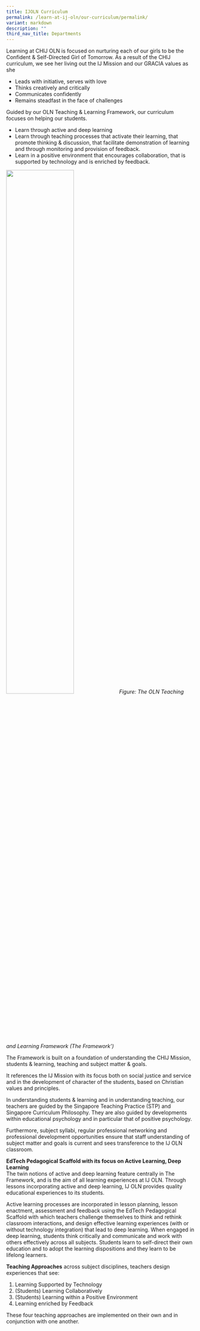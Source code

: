 ```yaml
---
title: IJOLN Curriculum
permalink: /learn-at-ij-oln/our-curriculum/permalink/
variant: markdown
description: ""
third_nav_title: Departments
---
```

Learning at CHIJ OLN is focused on nurturing each of our girls to be the Confident &amp; Self-Directed Girl of Tomorrow.  As a result of the CHIJ curriculum, we see her living out the IJ Mission and our GRACIA values as she
* Leads with initiative, serves with love
* Thinks creatively and critically
* Communicates confidently
* Remains steadfast in the face of challenges

Guided by our OLN Teaching &amp; Learning Framework, our curriculum focuses on helping our students.
* Learn through active and deep learning
* Learn through teaching processes that activate their learning, that promote thinking &amp; discussion, that facilitate demonstration of learning and through monitoring and provision of feedback.
* Learn in a positive environment that encourages collaboration, that is supported by technology and is enriched by feedback.

<p><img style="width: 60%;" src="/images/TeachingLearningFramework.png"><i>Figure: The OLN Teaching and Learning Framework (The Framework’)</i></p>

The Framework is built on a foundation of understanding the CHIJ Mission, students &amp; learning, teaching and subject matter &amp; goals.

It references the IJ Mission with its focus both on social justice and service and in the development of character of the students, based on Christian values and principles.

In understanding students &amp; learning and in understanding teaching, our teachers are guided by the Singapore Teaching Practice (STP) and Singapore Curriculum Philosophy. They are also guided by developments within educational psychology and in particular that of positive psychology.

Furthermore, subject syllabi, regular professional networking and professional development opportunities ensure that staff understanding of subject matter and goals is current and sees transference to the IJ OLN classroom.

**EdTech Pedagogical Scaffold with its focus on Active Learning, Deep Learning**<br>
The twin notions of active and deep learning feature centrally in The Framework, and is the aim of all learning experiences at IJ OLN. Through lessons incorporating active and deep learning, IJ OLN provides quality educational experiences to its students.

Active learning processes are incorporated in lesson planning, lesson enactment, assessment and feedback using the EdTech Pedagogical Scaffold with which teachers challenge themselves to think and rethink classroom interactions, and design effective learning experiences (with or without technology integration) that lead to deep learning.
When engaged in deep learning, students think critically and communicate and work with others effectively across all subjects. Students learn to self-direct their own education and to adopt the learning dispositions  and they learn to be lifelong learners.


**Teaching Approaches** across subject disciplines, teachers design experiences that see:
1.  Learning Supported by Technology
2.  (Students) Learning Collaboratively
3.  (Students) Learning within a Positive Environment
4.  Learning enriched by Feedback

These four teaching approaches are implemented on their own and in conjunction with one another.